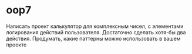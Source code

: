 # oop7
Написать проект калькулятор для комплексным чисел, с элементами логирования действий пользователя. Достаточно сделать хотя-бы два действия.
Продумать, какие паттерны можно использовать в вашем проекте
